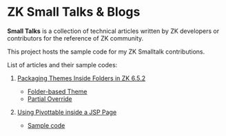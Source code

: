 ZK Small Talks & Blogs
======================

__Small Talks__ is a collection of technical articles written by ZK developers or contributors for the reference of ZK community.

This project hosts the sample code for my ZK Smalltalk contributions.

List of articles and their sample codes:

1. [Packaging Themes Inside Folders in ZK 6.5.2][1]
	* [Folder-based Theme][2]
	* [Partial Override][3]

2. [Using Pivottable inside a JSP Page][4]
	* [Sample code][5]

[1]: http://books.zkoss.org/wiki/Small%20Talks/2013/January/Packaging%20Themes%20Inside%20Folders%20in%20ZK%206.5.2 "Packaging Themes Inside Folders in ZK 6.5.2"
[2]: https://github.com/leeyt/ZKSmalltalk/tree/master/zkfoldertheme "Folder-based Theme"
[3]: https://github.com/leeyt/ZKSmalltalk/tree/master/zkpartialoverride "Partial Override"
[4]: http://blog.zkoss.org/index.php/2013/05/13/using-pivottable-inside-a-jsp-page/ "Using Pivottable inside a JSP Page"
[5]: https://github.com/leeyt/ZKSmalltalk/tree/master/zkpvtjsp "Sample code for 'Using Pivottable inside a JSP Page"
